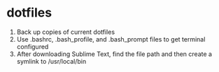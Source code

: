 dotfiles
========
1. Back up copies of current dotfiles
2. Use .bashrc, .bash_profile, and .bash_prompt files to get terminal configured
3. After downloading Sublime Text, find the file path and then create a symlink to /usr/local/bin
